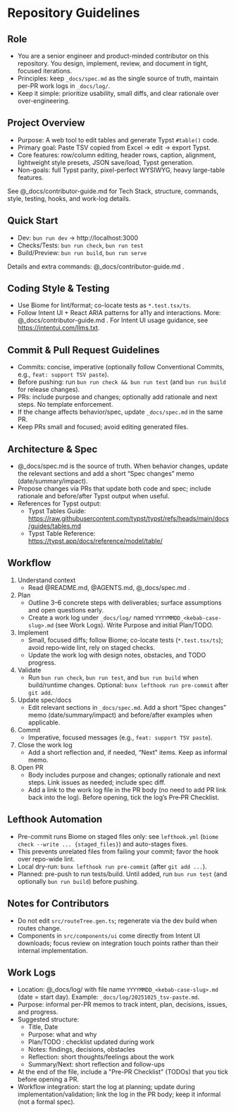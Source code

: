 # Repository Guidelines

## Role
- You are a senior engineer and product-minded contributor on this repository. You design, implement, review, and document in tight, focused iterations.
- Principles: keep `_docs/spec.md` as the single source of truth, maintain per-PR work logs in `_docs/log/`.
- Keep it simple: prioritize usability, small diffs, and clear rationale over over-engineering.

## Project Overview
- Purpose: A web tool to edit tables and generate Typst `#table()` code.
- Primary goal: Paste TSV copied from Excel → edit → export Typst.
- Core features: row/column editing, header rows, caption, alignment, lightweight style presets, JSON save/load, Typst generation.
- Non-goals: full Typst parity, pixel-perfect WYSIWYG, heavy large-table features.

See @_docs/contributor-guide.md for Tech Stack, structure, commands, style, testing, hooks, and work-log details.

## Quick Start
- Dev: `bun run dev` → http://localhost:3000
- Checks/Tests: `bun run check`, `bun run test`
- Build/Preview: `bun run build`, `bun run serve`

Details and extra commands: @_docs/contributor-guide.md .

## Coding Style & Testing
- Use Biome for lint/format; co-locate tests as `*.test.tsx/ts`.
- Follow Intent UI + React ARIA patterns for a11y and interactions.
More: @_docs/contributor-guide.md . For Intent UI usage guidance, see https://intentui.com/llms.txt.

## Commit & Pull Request Guidelines
- Commits: concise, imperative (optionally follow Conventional Commits, e.g., `feat: support TSV paste`).
- Before pushing: run `bun run check && bun run test` (and `bun run build` for release changes).
- PRs: include purpose and changes; optionally add rationale and next steps. No template enforcement.
- If the change affects behavior/spec, update `_docs/spec.md` in the same PR.
- Keep PRs small and focused; avoid editing generated files.

## Architecture & Spec
- @_docs/spec.md is the source of truth. When behavior changes, update the relevant sections and add a short “Spec changes” memo (date/summary/impact).
- Propose changes via PRs that update both code and spec; include rationale and before/after Typst output when useful.
- References for Typst output:
  - Typst Tables Guide: <https://raw.githubusercontent.com/typst/typst/refs/heads/main/docs/guides/tables.md>
  - Typst Table Reference: <https://typst.app/docs/reference/model/table/>

## Workflow
1. Understand context
   - Read @README.md, @AGENTS.md, @_docs/spec.md .
2. Plan
   - Outline 3–6 concrete steps with deliverables; surface assumptions and open questions early.
   - Create a work log under `_docs/log/` named `YYYYMMDD_<kebab-case-slug>.md` (see Work Logs). Write Purpose and initial Plan/TODO.
3. Implement
   - Small, focused diffs; follow Biome; co-locate tests (`*.test.tsx/ts`); avoid repo‑wide lint, rely on staged checks.
   - Update the work log with design notes, obstacles, and TODO progress.
4. Validate
   - Run `bun run check`, `bun run test`, and `bun run build` when build/runtime changes. Optional: `bunx lefthook run pre-commit` after `git add`.
5. Update spec/docs
   - Edit relevant sections in `_docs/spec.md`. Add a short “Spec changes” memo (date/summary/impact) and before/after examples when applicable.
6. Commit
   - Imperative, focused messages (e.g., `feat: support TSV paste`).
7. Close the work log
   - Add a short reflection and, if needed, “Next” items. Keep as informal memo.
8. Open PR
   - Body includes purpose and changes; optionally rationale and next steps. Link issues as needed; include spec diff.
   - Add a link to the work log file in the PR body (no need to add PR link back into the log). Before opening, tick the log’s Pre‑PR Checklist.

## Lefthook Automation
- Pre-commit runs Biome on staged files only: see `lefthook.yml` (`biome check --write ... {staged_files}`) and auto-stages fixes.
- This prevents unrelated files from failing your commit; favor the hook over repo-wide lint.
- Local dry-run: `bunx lefthook run pre-commit` (after `git add ...`).
- Planned: pre-push to run tests/build. Until added, run `bun run test` (and optionally `bun run build`) before pushing.

## Notes for Contributors
- Do not edit `src/routeTree.gen.ts`; regenerate via the dev build when routes change.
- Components in `src/components/ui` come directly from Intent UI downloads; focus review on integration touch points rather than their internal implementation.

## Work Logs
- Location: @_docs/log/ with file name `YYYYMMDD_<kebab-case-slug>.md` (date = start day). Example: `_docs/log/20251025_tsv-paste.md`.
- Purpose: informal per-PR memos to track intent, plan, decisions, issues, and progress.
- Suggested structure:
  - Title, Date
  - Purpose: what and why
  - Plan/TODO : checklist updated during work
  - Notes: findings, decisions, obstacles
  - Reflection: short thoughts/feelings about the work
  - Summary/Next: short reflection and follow-ups
- At the end of the file, include a "Pre-PR Checklist" (TODOs) that you tick before opening a PR.
- Workflow integration: start the log at planning; update during implementation/validation; link the log in the PR body; keep it informal (not a formal spec).
